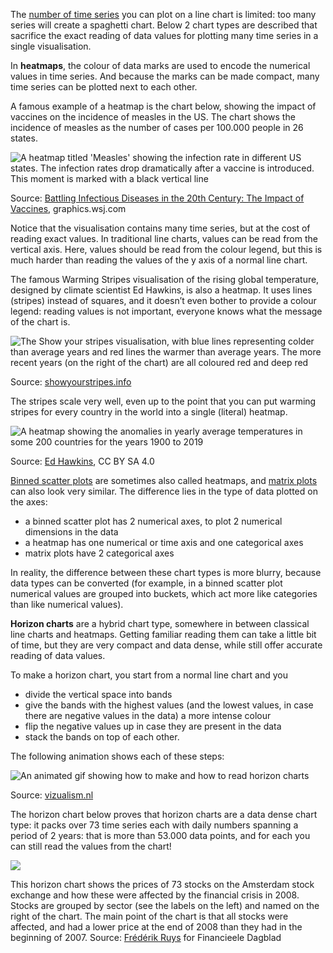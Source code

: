 The <span class='internal-link'>[number of time series](number-of-series)</span> you can plot on a line chart is limited: too many series will create a spaghetti chart. Below 2 chart types are described that sacrifice the exact reading of data values for plotting many time series in a single visualisation.

In **heatmaps**, the colour of data marks are used to encode the numerical values in time series. And because the marks can be made compact, many time series can be plotted next to each other.

A famous example of a heatmap is the chart below, showing the impact of vaccines on the incidence of measles in the US. The chart shows the incidence of measles as the number of cases per 100.000 people in 26 states.

![A heatmap titled 'Measles' showing the infection rate in different US states. The infection rates drop dramatically after a vaccine is introduced. This moment is marked with a black vertical line](High%20data%20density%20visualisations%203afe7ec0f8c9410e84385e4de1bb7324/wall-street-journal-measles-heatmap.png)

Source: [Battling Infectious Diseases in the 20th Century: The Impact of Vaccines](http://graphics.wsj.com/infectious-diseases-and-vaccines), graphics.wsj.com

Notice that the visualisation contains many time series, but at the cost of reading exact values. In traditional line charts, values can be read from the vertical axis. Here, values should be read from the colour legend, but this is much harder than reading the values of the y axis of a normal line chart.

The famous Warming Stripes visualisation of the rising global temperature, designed by climate scientist Ed Hawkins, is also a heatmap. It uses lines (stripes) instead of squares, and it doesn’t even bother to provide a colour legend: reading values is not important, everyone knows what the message of the chart is.

![The Show your stripes visualisation, with blue lines representing colder than average years and red lines the warmer than average years. The more recent years (on the right of the chart) are all coloured red and deep red](High%20data%20density%20visualisations%203afe7ec0f8c9410e84385e4de1bb7324/GLOBE---1850-2021-MO-withlabels.png)

Source: [showyourstripes.info](https://showyourstripes.info/)

The stripes scale very well, even up to the point that you can put warming stripes for every country in the world into a single (literal) heatmap.

![A heatmap showing the anomalies in yearly average temperatures in some 200 countries for the years 1900 to 2019](High%20data%20density%20visualisations%203afe7ec0f8c9410e84385e4de1bb7324/warming-stripes-all-countries.png)

Source: [Ed Hawkins](https://commons.wikimedia.org/wiki/File:20190721_STACKED_warming_stripes_-_all_countries_-_Climate_Lab_Book_(Ed_Hawkins).png), CC BY SA 4.0

<span class='internal-link'><a href="binned-scatter-plots">Binned scatter plots</a></span> are sometimes also called heatmaps, and <span class='internal-link'><a href="visualising-networks">matrix plots</a></span> can also look very similar. The difference lies in the type of data plotted on the axes:

- a binned scatter plot has 2 numerical axes, to plot 2 numerical dimensions in the data
- a heatmap has one numerical or time axis and one categorical axes
- matrix plots have 2 categorical axes

In reality, the difference between these chart types is more blurry, because data types can be converted (for example, in a binned scatter plot numerical values are grouped into buckets, which act more like categories than like numerical values).

**Horizon charts** are a hybrid chart type, somewhere in between classical line charts and heatmaps. Getting familiar reading them can take a little bit of time, but they are very compact and data dense, while still offer accurate reading of data values.

To make a horizon chart, you start from a normal line chart and you

- divide the vertical space into bands
- give the bands with the highest values (and the lowest values, in case there are negative values in the data) a more intense colour
- flip the negative values up in case they are present in the data
- stack the bands on top of each other.

The following animation shows each of these steps:

![An animated gif showing how to make and how to read horizon charts](High%20data%20density%20visualisations%203afe7ec0f8c9410e84385e4de1bb7324/horizonchart2.gif)

Source: [vizualism.nl](https://www.vizualism.nl/winnaar-infographicjaarprijs-2009/)

The horizon chart below proves that horizon charts are a data dense chart type: it packs over 73 time series each with daily numbers spanning a period of 2 years: that is more than 53.000 data points, and for each you can still read the values from the chart!

![ ](Visualising%20time%20series%20241d2bc1ddf14663bae604098441f388/horizon-chart-ruys.png)

This horizon chart shows the prices of 73 stocks on the Amsterdam stock exchange and how these were affected by the financial crisis in 2008. Stocks are grouped by sector (see the labels on the left) and named on the right of the chart. The main point of the chart is that all stocks were affected, and had a lower price at the end of 2008 than they had in the beginning of 2007. Source: [Frédérik Ruys](https://www.vizualism.nl/winnaar-infographicjaarprijs-2009/) for Financieele Dagblad